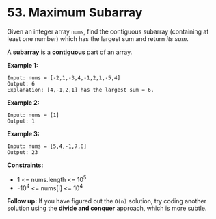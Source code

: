 # 53. Maximum Subarray

Given an integer array `nums`, find the contiguous subarray (containing at least one number) which has the largest sum and return _its sum_.

A **subarray** is a **contiguous** part of an array.

**Example 1:**

```
Input: nums = [-2,1,-3,4,-1,2,1,-5,4]
Output: 6
Explanation: [4,-1,2,1] has the largest sum = 6.
```

**Example 2:**

```
Input: nums = [1]
Output: 1
```

**Example 3:**

```
Input: nums = [5,4,-1,7,8]
Output: 23
```

**Constraints:**

*   1 <= nums.length <= 10<sup>5</sup>
*   -10<sup>4</sup> <= nums[i] <= 10<sup>4</sup>

**Follow up:** If you have figured out the `O(n)` solution, try coding another solution using the **divide and conquer** approach, which is more subtle.